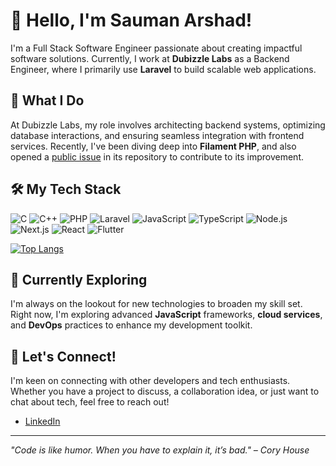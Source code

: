# 👋 Hello, I'm Sauman Arshad!

I'm a Full Stack Software Engineer passionate about creating impactful software solutions. Currently, I work at **Dubizzle Labs** as a Backend Engineer, where I primarily use **Laravel** to build scalable web applications.

## 🚀 What I Do

At Dubizzle Labs, my role involves architecting backend systems, optimizing database interactions, and ensuring seamless integration with frontend services. Recently, I've been diving deep into **Filament PHP**, and also opened a [public issue](https://github.com/filamentphp/filament/issues/13598) in its repository to contribute to its improvement.

## 🛠️ My Tech Stack

![C](https://img.shields.io/badge/C-A8B9CC?style=for-the-badge&logo=c&logoColor=white)
![C++](https://img.shields.io/badge/C%2B%2B-00599C?style=for-the-badge&logo=c%2B%2B&logoColor=white)
![PHP](https://img.shields.io/badge/PHP-777BB4?style=for-the-badge&logo=php&logoColor=white)
![Laravel](https://img.shields.io/badge/Laravel-FF2D20?style=for-the-badge&logo=laravel&logoColor=white)
![JavaScript](https://img.shields.io/badge/JavaScript-F7DF1E?style=for-the-badge&logo=javascript&logoColor=black)
![TypeScript](https://img.shields.io/badge/TypeScript-007ACC?style=for-the-badge&logo=typescript&logoColor=white)
![Node.js](https://img.shields.io/badge/Node.js-339933?style=for-the-badge&logo=node.js&logoColor=white)
![Next.js](https://img.shields.io/badge/Next.js-000000?style=for-the-badge&logo=next.js&logoColor=white)
![React](https://img.shields.io/badge/React-20232A?style=for-the-badge&logo=react&logoColor=61DAFB)
![Flutter](https://img.shields.io/badge/Flutter-02569B?style=for-the-badge&logo=flutter&logoColor=white)

[![Top Langs](https://github-readme-stats.vercel.app/api/top-langs/?username=saumanarsad)](https://github.com/anuraghazra/github-readme-stats)

## 🌱 Currently Exploring

I'm always on the lookout for new technologies to broaden my skill set. Right now, I'm exploring advanced **JavaScript** frameworks, **cloud services**, and **DevOps** practices to enhance my development toolkit.

## 💬 Let's Connect!

I'm keen on connecting with other developers and tech enthusiasts. Whether you have a project to discuss, a collaboration idea, or just want to chat about tech, feel free to reach out!

- [LinkedIn](linkedin.com/in/saumanarshad/)

---

_"Code is like humor. When you have to explain it, it’s bad." – Cory House_

